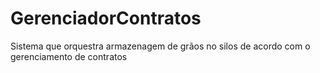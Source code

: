 # GerenciadorContratos
Sistema que orquestra armazenagem de grãos no silos de acordo com o gerenciamento de contratos
